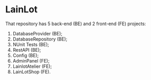 # LainLot
That repository has 5 back-end (BE) and 2 front-end (FE) projects:
1. DatabaseProvider (BE);
2. DatabaseRepository (BE);
3. NUnit Tests (BE);
4. RestAPI (BE);
5. Config (BE);
6. AdminPanel (FE);
7. LainlotAtelier (FE);
8. LainLotShop (FE).
